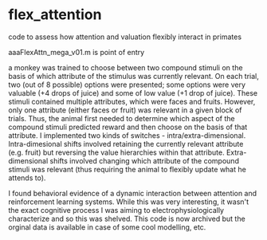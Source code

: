 # flex_attention
code to assess how attention and valuation flexibly interact in primates

aaaFlexAttn_mega_v01.m is point of entry

a monkey was trained to choose between two compound stimuli on the basis of which attribute of the stimulus was currently relevant. On each trial, two (out of 8 possible) options were presented; some options were very valuable (+4 drops of juice) and some of low value (+1 drop of juice). These stimuli contained multiple attributes, which were faces and fruits. However, only one attribute (either faces or fruit) was relevant in a given block of trials. Thus, the animal first needed to determine which aspect of the compound stimuli predicted reward and then choose on the basis of that attribute. I implemented two kinds of switches - intra/extra-dimensional. Intra-dimesional shifts involved retaining the currently relevant attribute (e.g. fruit) but reversing the value hierarchies within that attribute. Extra-dimensional shifts involved changing which attribute of the compound stimuli was relevant (thus requiring the animal to flexibly update what he attends to). 

I found behavioral evidence of a dynamic interaction between attention and reinforcement learning systems. While this was very interesting, it wasn't the exact cognitive process I was aiming to electrophysiologically characterize and so this was shelved. This code is now archived but the orginal data is available in case of some cool modelling, etc. 

